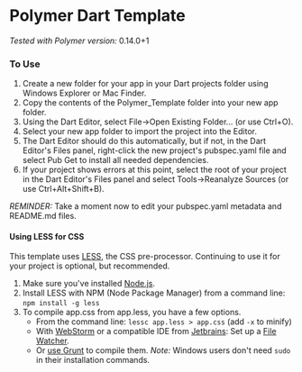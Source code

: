 Polymer Dart Template
======
*Tested with Polymer version:* 0.14.0+1
### To Use
1. Create a new folder for your app in your Dart projects folder using Windows Explorer or Mac Finder.
2. Copy the contents of the Polymer_Template folder into your new app folder.
3. Using the Dart Editor, select File->Open Existing Folder... (or use Ctrl+O).
4. Select your new app folder to import the project into the Editor.
5. The Dart Editor should do this automatically, but if not, in the Dart Editor's Files panel, right-click the new project's pubspec.yaml file and select Pub Get to install all needed dependencies.
6. If your project shows errors at this point, select the root of your project in the Dart Editor's Files panel and select Tools->Reanalyze Sources (or use Ctrl+Alt+Shift+B).

*REMINDER:* Take a moment now to edit your pubspec.yaml metadata and README.md files.

#### Using LESS for CSS
This template uses [LESS](http://lesscss.org), the CSS pre-processor. Continuing to use it for your project is optional, but recommended.

1. Make sure you've installed [Node.js](http://nodejs.org).
2. Install LESS with NPM (Node Package Manager) from a command line: `npm install -g less`
3. To compile app.css from app.less, you have a few options.
    * From the command line: `lessc app.less > app.css` (add `-x` to minify)
    * With [WebStorm](http://www.jetbrains.com/webstorm) or a compatible IDE from [Jetbrains](http://www.jetbrains.com): Set up a [File Watcher](https://www.jetbrains.com/webstorm/webhelp/using-file-watchers.html).
    * Or [use Grunt](http://ericnishio.com/blog/compile-less-files-with-grunt) to compile them. *Note:* Windows users don't need `sudo` in their installation commands.
